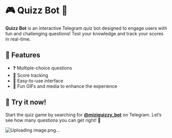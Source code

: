 # 🎮 Quizz Bot 🤖

**Quizz Bot** is an interactive Telegram quiz bot designed to engage users with fun and challenging questions! Test your knowledge and track your scores in real-time.

## 🌟 Features

* ❓ Multiple-choice questions
* 💾 Score tracking
* 📲 Easy-to-use interface
* 🎉 Fun GIFs and media to enhance the experience

## 🤖 Try it now!

Start the quiz game by searching for **[@miziquizzy_bot](https://t.me/miziquizzy_bot)** on Telegram. Let’s see how many questions you can get right! 🎉

![Uploading image.png…]()

